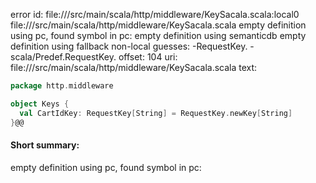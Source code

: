 error id: file://<WORKSPACE>/src/main/scala/http/middleware/KeySacala.scala:local0
file://<WORKSPACE>/src/main/scala/http/middleware/KeySacala.scala
empty definition using pc, found symbol in pc: 
empty definition using semanticdb
empty definition using fallback
non-local guesses:
	 -RequestKey.
	 -scala/Predef.RequestKey.
offset: 104
uri: file://<WORKSPACE>/src/main/scala/http/middleware/KeySacala.scala
text:
```scala
package http.middleware

object Keys {
  val CartIdKey: RequestKey[String] = RequestKey.newKey[String]
}@@

```


#### Short summary: 

empty definition using pc, found symbol in pc: 